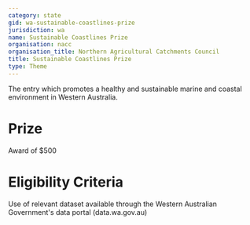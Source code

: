 ```yaml
---
category: state
gid: wa-sustainable-coastlines-prize
jurisdiction: wa
name: Sustainable Coastlines Prize
organisation: nacc
organisation_title: Northern Agricultural Catchments Council
title: Sustainable Coastlines Prize
type: Theme
---
```


The entry which promotes a healthy and sustainable marine and coastal environment in Western Australia.

# Prize
Award of $500

# Eligibility Criteria
Use of relevant dataset available through the Western Australian Government's data portal (data.wa.gov.au)